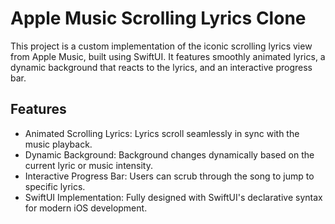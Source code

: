 # Apple Music Scrolling Lyrics Clone
This project is a custom implementation of the iconic scrolling lyrics view from Apple Music, built using SwiftUI. It features smoothly animated lyrics, a dynamic background that reacts to the lyrics, and an interactive progress bar.

## Features
- Animated Scrolling Lyrics: Lyrics scroll seamlessly in sync with the music playback.
- Dynamic Background: Background changes dynamically based on the current lyric or music intensity.
- Interactive Progress Bar: Users can scrub through the song to jump to specific lyrics.
- SwiftUI Implementation: Fully designed with SwiftUI's declarative syntax for modern iOS development.
